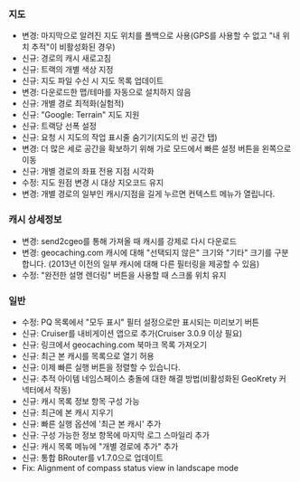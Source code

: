 ### 지도
- 변경: 마지막으로 알려진 지도 위치를 폴백으로 사용(GPS를 사용할 수 없고 "내 위치 추적"이 비활성화된 경우)
- 신규: 경로의 캐시 새로고침
- 신규: 트랙의 개별 색상 지정
- 신규: 지도 파일 수신 시 지도 목록 업데이트
- 변경: 다운로드한 맵/테마를 자동으로 설치하지 않음
- 신규: 개별 경로 최적화(실험적)
- 신규: "Google: Terrain" 지도 지원
- 신규: 트랙당 선폭 설정
- 신규: 요청 시 지도의 작업 표시줄 숨기기(지도의 빈 공간 탭)
- 변경: 더 많은 세로 공간을 확보하기 위해 가로 모드에서 빠른 설정 버튼을 왼쪽으로 이동
- 신규: 개별 경로의 좌표 전용 지점 시각화
- 수정: 지도 원점 변경 시 대상 지오코드 유지
- 변경: 개별 경로의 일부인 캐시/지점을 길게 누르면 컨텍스트 메뉴가 열립니다.

### 캐시 상세정보
- 변경: send2cgeo를 통해 가져올 때 캐시를 강제로 다시 다운로드
- 변경: geocaching.com 캐시에 대해 "선택되지 않은" 크기와 "기타" 크기를 구분합니다. (2013년 이전의 일부 캐시에 대해 다른 필터링을 제공할 수 있음)
- 수정: "완전한 설명 렌더링" 버튼을 사용할 때 스크롤 위치 유지

### 일반
- 수정: PQ 목록에서 "모두 표시" 필터 설정으로만 표시되는 미리보기 버튼
- 신규: Cruiser를 내비게이션 앱으로 추가(Cruiser 3.0.9 이상 필요)
- 신규: 링크에서 geocaching.com 북마크 목록 가져오기
- 신규: 최근 본 캐시를 목록으로 열기 허용
- 신규: 이제 빠른 실행 버튼을 정렬할 수 있습니다.
- 신규: 추적 아이템 네임스페이스 충돌에 대한 해결 방법(비활성화된 GeoKrety 커넥터에서 작동)
- 신규: 캐시 목록 정보 항목 구성 가능
- 신규: 최근에 본 캐시 지우기
- 신규: 빠른 실행 옵션에 '최근 본 캐시' 추가
- 신규: 구성 가능한 정보 항목에 마지막 로그 스마일리 추가
- 신규: 캐시 목록 메뉴에 "개별 경로에 추가" 추가
- 신규: 통합 BRouter를 v1.7.0으로 업데이트
- Fix: Alignment of compass status view in landscape mode
